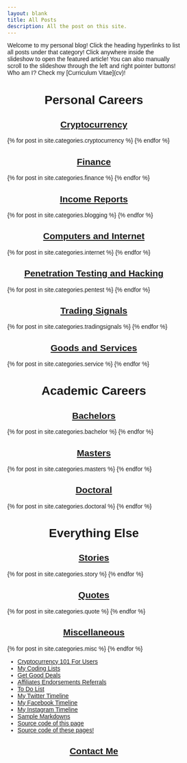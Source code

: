 ```yaml
---
layout: blank
title: All Posts
description: All the post on this site.
---
```

<p>Welcome to my personal blog! Click the heading hyperlinks to list all posts under that category! Click anywhere inside the slideshow to open the featured article! You can also manually scroll to the slideshow through the left and right pointer buttons! Who am I? Check my [Curriculum Vitae](cv)!</p>

# Personal Careers

## [Cryptocurrency](cryptocurrency)

<div class="slideshow-container">
  {% for post in site.categories.cryptocurrency %}
  <div class="cryptocurrency fade">
    <a href="{{ post.url }}" target="_blank">
      <h3>{{ post.title }}</h3>
      <img src="{{ post.featuredimage }}" style="width:100%">
      <p>{{ post.description }}</p>
    </a>
    <a class="prev" onclick="changeSlides('cryptocurrency', -1)">&#10094;</a>
    <a class="next" onclick="changeSlides('cryptocurrency', 1)">&#10095;</a>
  </div>
  {% endfor %}
</div>

## [Finance](finance)

<div class="slideshow-container">
  {% for post in site.categories.finance %}
  <div class="finance fade">
    <a href="{{ post.url }}" target="_blank">
      <h3>{{ post.title }}</h3>
      <img src="{{ post.featuredimage }}" style="width:100%">
      <p>{{ post.description }}</p>
    </a>
    <a class="prev" onclick="changeSlides('finance', -1)">&#10094;</a>
    <a class="next" onclick="changeSlides('finance', 1)">&#10095;</a>
  </div>
  {% endfor %}
</div>

## [Income Reports](blogging-income)

<div class="slideshow-container">
  {% for post in site.categories.blogging %}
  <div class="blogging fade">
    <a href="{{ post.url }}" target="_blank">
      <h3>{{ post.title }}</h3>
      <img src="{{ post.featuredimage }}" style="width:100%">
      <p>{{ post.description }}</p>
    </a>
    <a class="prev" onclick="changeSlides('blogging', -1)">&#10094;</a>
    <a class="next" onclick="changeSlides('blogging', 1)">&#10095;</a>
  </div>
  {% endfor %}
</div>

## [Computers and Internet](internet)

<div class="slideshow-container">
  {% for post in site.categories.internet %}
  <div class="internet fade">
    <a href="{{ post.url }}" target="_blank">
      <h3>{{ post.title }}</h3>
      <img src="{{ post.featuredimage }}" style="width:100%">
      <p>{{ post.description }}</p>
    </a>
    <a class="prev" onclick="changeSlides('internet', -1)">&#10094;</a>
    <a class="next" onclick="changeSlides('internet', 1)">&#10095;</a>
  </div>
  {% endfor %}
</div>

## [Penetration Testing and Hacking](pentest)

<div class="slideshow-container">
  {% for post in site.categories.pentest %}
  <div class="pentest fade">
    <a href="{{ post.url }}" target="_blank">
      <h3>{{ post.title }}</h3>
      <img src="{{ post.featuredimage }}" style="width:100%">
      <p>{{ post.description }}</p>
    </a>
    <a class="prev" onclick="changeSlides('pentest', -1)">&#10094;</a>
    <a class="next" onclick="changeSlides('pentest', 1)">&#10095;</a>
  </div>
  {% endfor %}
</div>

## [Trading Signals](tradingsignals)

<div class="slideshow-container">
  {% for post in site.categories.tradingsignals %}
  <div class="tradingsignals fade">
    <a href="{{ post.url }}" target="_blank">
      <h3>{{ post.title }}</h3>
      <img src="{{ post.featuredimage }}" style="width:100%">
      <p>{{ post.description }}</p>
    </a>
    <a class="prev" onclick="changeSlides('tradingsignals', -1)">&#10094;</a>
    <a class="next" onclick="changeSlides('tradingsignals', 1)">&#10095;</a>
  </div>
  {% endfor %}
</div>

## [Goods and Services](service)

<div class="slideshow-container">
  {% for post in site.categories.service %}
  <div class="service fade">
    <a href="{{ post.url }}" target="_blank">
      <h3>{{ post.title }}</h3>
      <img src="{{ post.featuredimage }}" style="width:100%">
      <p>{{ post.description }}</p>
    </a>
    <a class="prev" onclick="changeSlides('service', -1)">&#10094;</a>
    <a class="next" onclick="changeSlides('service', 1)">&#10095;</a>
  </div>
  {% endfor %}
</div>

# Academic Careers

## [Bachelors](bachelor)

<div class="slideshow-container">
  {% for post in site.categories.bachelor %}
  <div class="bachelor fade">
    <a href="{{ post.url }}" target="_blank">
      <h3>{{ post.title }}</h3>
      <img src="{{ post.featuredimage }}" style="width:100%">
      <p>{{ post.description }}</p>
    </a>
    <a class="prev" onclick="changeSlides('bachelor', -1)">&#10094;</a>
    <a class="next" onclick="changeSlides('bachelor', 1)">&#10095;</a>
  </div>
  {% endfor %}
</div>

## [Masters](masters)

<div class="slideshow-container">
  {% for post in site.categories.masters %}
  <div class="bachelor fade">
    <a href="{{ post.url }}" target="_blank">
      <h3>{{ post.title }}</h3>
      <img src="{{ post.featuredimage }}" style="width:100%">
      <p>{{ post.description }}</p>
    </a>
    <a class="prev" onclick="changeSlides('masters', -1)">&#10094;</a>
    <a class="next" onclick="changeSlides('masters', 1)">&#10095;</a>
  </div>
  {% endfor %}
</div>

## [Doctoral](doctoral)

<div class="slideshow-container">
  {% for post in site.categories.doctoral %}
  <div class="doctoral fade">
    <a href="{{ post.url }}" target="_blank">
      <h3>{{ post.title }}</h3>
      <img src="{{ post.featuredimage }}" style="width:100%">
      <p>{{ post.description }}</p>
    </a>
    <a class="prev" onclick="changeSlides('doctoral', -1)">&#10094;</a>
    <a class="next" onclick="changeSlides('doctoral', 1)">&#10095;</a>
  </div>
  {% endfor %}
</div>

# Everything Else

## [Stories](story)

<div class="slideshow-container">
  {% for post in site.categories.story %}
  <div class="story fade">
    <a href="{{ post.url }}" target="_blank">
      <h3>{{ post.title }}</h3>
      <img src="{{ post.featuredimage }}" style="width:100%">
      <p>{{ post.description }}</p>
    </a>
    <a class="prev" onclick="changeSlides('story', -1)">&#10094;</a>
    <a class="next" onclick="changeSlides('story', 1)">&#10095;</a>
  </div>
  {% endfor %}
</div>

## [Quotes](quote)

<div class="slideshow-container">
  {% for post in site.categories.quote %}
  <div class="quote fade">
    <a href="{{ post.url }}" target="_blank">
      <h3>{{ post.title }}</h3>
      <img src="{{ post.featuredimage }}" style="width:100%">
      <p>{{ post.description }}</p>
    </a>
    <a class="prev" onclick="changeSlides('quote', -1)">&#10094;</a>
    <a class="next" onclick="changeSlides('quote', 1)">&#10095;</a>
  </div>
  {% endfor %}
</div>

## [Miscellaneous](misc)

<div class="slideshow-container">
  {% for post in site.categories.misc %}
  <div class="misc fade">
    <a href="{{ post.url }}" target="_blank">
      <h3>{{ post.title }}</h3>
      <img src="{{ post.featuredimage }}" style="width:100%">
      <p>{{ post.description }}</p>
    </a>
    <a class="prev" onclick="changeSlides('misc', -1)">&#10094;</a>
    <a class="next" onclick="changeSlides('misc', 1)">&#10095;</a>
  </div>
  {% endfor %}
</div>

- [Cryptocurrency 101 For Users](cryptocurrency-101-user)
- [My Coding Lists](codinglist)
- [Get Good Deals](deals)
- [Affiliates Endorsements Referrals](referral)
- [To Do List](todolist)
- [My Twitter Timeline](0fajarpurnama0-twitter-timeline)
- [My Facebook Timeline](0fajarpurnama0-facebook-timeline)
- [My Instagram Timeline](0fajarpurnama0-instagram-timeline)
- [Sample Markdowns](sample)
- [Source code of this page](http://mellow.link/5rn2l)
- [Source code of these pages!](http://mellow.link/5oEot)

## [Contact Me](channel-and-website)

<script>
let slideIndex = 0;
let mySlides = ["cryptocurrency", "finance", "blogging", "internet", "pentest", "tradingsignals", "service", "bachelor", "masters", "doctoral", "story", "quote", "misc"]

for (let i = 0; i < mySlides.length; i++) {
	showSlides(mySlides[i]);
}

function changeSlides(theslides, n){
  let slides = document.getElementsByClassName(theslides);
  for (let i = 0; i < slides.length; i++) {
    slides[i].style.display = "none";  
  }
  slideIndex += n;
  if ((n > 0) && (slideIndex > slides.length)) {slideIndex = 1}
  if ((n < 0) && (slideIndex == 0)) {slideIndex = slides.length}
  slides[slideIndex-1].style.display = "block";  
}

function showSlides(theslides) {
  let slides = document.getElementsByClassName(theslides);
  for (let i = 0; i < slides.length; i++) {
    slides[i].style.display = "none";  
  }
  slideIndex++;
  if (slideIndex > slides.length) {slideIndex = 1}    
  slides[slideIndex-1].style.display = "block";  
  setTimeout(function() {showSlides(theslides);}, 2000);
  // Change image every 2 seconds
}
</script>

<style>
* {box-sizing: border-box;}
body {font-family: Verdana, sans-serif;}
.cryptocurrency, .finance, .blogging, .internet, .pentest, .tradingsignals, .service, .bachelor, .masters, .doctoral, .story, .quote, .misc {display: none;}
img {vertical-align: middle;}

/* Slideshow container */
.slideshow-container {
  max-width: 100%;
  position: relative;
  margin: auto;
}

.active {
  background-color: #717171;
}

/* Fading animation */
.fade {
  animation-name: fade;
  animation-duration: 1.5s;
}

@keyframes fade {
  from {opacity: .4} 
  to {opacity: 1}
}

/* Next & previous buttons */
.prev, .next {
  cursor: pointer;
  position: absolute;
  top: 50%;
  width: auto;
  padding: 16px;
  color: yellow;
  font-weight: bold;
  font-size: 18px;
  transition: 0.6s ease;
  border-radius: 0 3px 3px 0;
  user-select: none;
}

/* Position the "next button" to the right */
.next {
  right: 0;
  border-radius: 3px 0 0 3px;
}

.prev {
  left: 0;
  border-radius: 3px 0 0 3px;
}

/* On hover, add a grey background color */
.prev:hover, .next:hover {
  background-color: #f1f1f1;
  color: black;
}

h1, h2, h3 {
	text-align: center;
}

p {
	text-alight: justify;
}
</style>